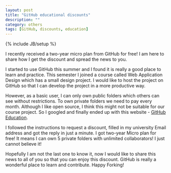 ```yaml
---
layout: post
title: "GitHub educational discounts"
description: ""
category: others
tags: [GitHub, discounts, education]
---
```

{% include JB/setup %}

I recently received a two-year micro plan from GitHub for free! I am here to share how I get the discount and spread the news to you.

I started to use GitHub this summer and I found it is really a good place to learn and practice. This semester I joined a course called Web Application Design which has a small design project. I would like to host the project on GitHub so that I can develop the project in a more productive way.

However, as a basic user, I can only own public folders which others can see without restrictions. To own private folders we need to pay every month. Although I like open source, I think this might not be suitable for our course project. So I googled and finally ended up with this website - [GitHub Education](https://education.github.com/).

I followed the instructions to request a discount, filled in my university Email address and got the reply in just a minute. I got two-year Micro plan for free! It means I can own 5 private folders with unlimited collaborators! I just cannot believe it!

Hopefully I am not the last one to know it, now I would like to share this news to all of you so that you can enjoy this discount. GitHub is really a wonderful place to learn and contribute. Happy Forking!

